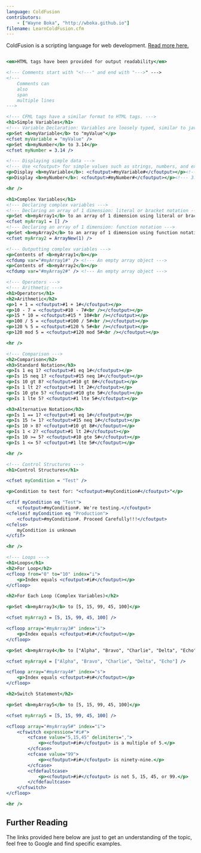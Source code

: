 ```yaml
---
language: ColdFusion
contributors:
    - ["Wayne Boka", "http://wboka.github.io"]
filename: LearnColdFusion.cfm
---
```


ColdFusion is a scripting language for web development.
[Read more here.](http://www.adobe.com/products/coldfusion-family.html)

```ColdFusion

<em>HTML tags have been provided for output readability</em>

<!--- Comments start with "<!---" and end with "--->" --->
<!---
    Comments can
    also
    span
    multiple lines
--->

<!--- CFML tags have a similar format to HTML tags. --->
<h1>Simple Variables</h1>
<!--- Variable Declaration: Variables are loosely typed, similar to javascript --->
<p>Set <b>myVariable</b> to "myValue"</p>
<cfset myVariable = "myValue" />
<p>Set <b>myNumber</b> to 3.14</p>
<cfset myNumber = 3.14 />

<!--- Displaying simple data --->
<!--- Use <cfoutput> for simple values such as strings, numbers, and expressions --->
<p>Display <b>myVariable</b>: <cfoutput>#myVariable#</cfoutput></p><!--- myValue --->
<p>Display <b>myNumber</b>: <cfoutput>#myNumber#</cfoutput></p><!--- 3.14 --->

<hr />

<h1>Complex Variables</h1>
<!--- Declaring complex variables --->
<!--- Declaring an array of 1 dimension: literal or bracket notation --->
<p>Set <b>myArray1</b> to an array of 1 dimension using literal or bracket notation</p>
<cfset myArray1 = [] />
<!--- Declaring an array of 1 dimension: function notation --->
<p>Set <b>myArray2</b> to an array of 1 dimension using function notation</p>
<cfset myArray2 = ArrayNew(1) />

<!--- Outputting complex variables --->
<p>Contents of <b>myArray1</b></p>
<cfdump var="#myArray1#" /> <!--- An empty array object --->
<p>Contents of <b>myArray2</b></p>
<cfdump var="#myArray2#" /> <!--- An empty array object --->

<!--- Operators --->
<!--- Arithmetic --->
<h1>Operators</h1>
<h2>Arithmetic</h2>
<p>1 + 1 = <cfoutput>#1 + 1#</cfoutput></p>
<p>10 - 7 = <cfoutput>#10 - 7#<br /></cfoutput></p>
<p>15 * 10 = <cfoutput>#15 * 10#<br /></cfoutput></p>
<p>100 / 5 = <cfoutput>#100 / 5#<br /></cfoutput></p>
<p>120 % 5 = <cfoutput>#120 % 5#<br /></cfoutput></p>
<p>120 mod 5 = <cfoutput>#120 mod 5#<br /></cfoutput></p>

<hr />

<!--- Comparison --->
<h2>Comparison</h2>
<h3>Standard Notation</h3>
<p>Is 1 eq 1? <cfoutput>#1 eq 1#</cfoutput></p>
<p>Is 15 neq 1? <cfoutput>#15 neq 1#</cfoutput></p>
<p>Is 10 gt 8? <cfoutput>#10 gt 8#</cfoutput></p>
<p>Is 1 lt 2? <cfoutput>#1 lt 2#</cfoutput></p>
<p>Is 10 gte 5? <cfoutput>#10 gte 5#</cfoutput></p>
<p>Is 1 lte 5? <cfoutput>#1 lte 5#</cfoutput></p>

<h3>Alternative Notation</h3>
<p>Is 1 == 1? <cfoutput>#1 eq 1#</cfoutput></p>
<p>Is 15 != 1? <cfoutput>#15 neq 1#</cfoutput></p>
<p>Is 10 > 8? <cfoutput>#10 gt 8#</cfoutput></p>
<p>Is 1 < 2? <cfoutput>#1 lt 2#</cfoutput></p>
<p>Is 10 >= 5? <cfoutput>#10 gte 5#</cfoutput></p>
<p>Is 1 <= 5? <cfoutput>#1 lte 5#</cfoutput></p>

<hr />

<!--- Control Structures --->
<h1>Control Structures</h1>

<cfset myCondition = "Test" />

<p>Condition to test for: "<cfoutput>#myCondition#</cfoutput>"</p>

<cfif myCondition eq "Test">
    <cfoutput>#myCondition#. We're testing.</cfoutput>
<cfelseif myCondition eq "Production">
    <cfoutput>#myCondition#. Proceed Carefully!!!</cfoutput>
<cfelse>
    myCondition is unknown
</cfif>

<hr />

<!--- Loops --->
<h1>Loops</h1>
<h2>For Loop</h2>
<cfloop from="0" to="10" index="i">
	<p>Index equals <cfoutput>#i#</cfoutput></p>
</cfloop>

<h2>For Each Loop (Complex Variables)</h2>

<p>Set <b>myArray3</b> to [5, 15, 99, 45, 100]</p>

<cfset myArray3 = [5, 15, 99, 45, 100] />

<cfloop array="#myArray3#" index="i">
	<p>Index equals <cfoutput>#i#</cfoutput></p>
</cfloop>

<p>Set <b>myArray4</b> to ["Alpha", "Bravo", "Charlie", "Delta", "Echo"]</p>

<cfset myArray4 = ["Alpha", "Bravo", "Charlie", "Delta", "Echo"] />

<cfloop array="#myArray4#" index="s">
	<p>Index equals <cfoutput>#s#</cfoutput></p>
</cfloop>

<h2>Switch Statement</h2>

<p>Set <b>myArray5</b> to [5, 15, 99, 45, 100]</p>

<cfset myArray5 = [5, 15, 99, 45, 100] />

<cfloop array="#myArray5#" index="i">
	<cfswitch expression="#i#">
		<cfcase value="5,15,45" delimiters=",">
			<p><cfoutput>#i#</cfoutput> is a multiple of 5.</p>
		</cfcase>
		<cfcase value="99">
			<p><cfoutput>#i#</cfoutput> is ninety-nine.</p>
		</cfcase>
		<cfdefaultcase>
			<p><cfoutput>#i#</cfoutput> is not 5, 15, 45, or 99.</p>
		</cfdefaultcase> 
	</cfswitch> 
</cfloop>

<hr />
```
<!--
        ////////////////////////////////////////
        // Converting Data Types And Typecasting
        ////////////////////////////////////////

        // Converting data

        // Convert String To Integer
        Integer.parseInt("123");//returns an integer version of "123"

        // Convert Integer To String
        Integer.toString(123);//returns a string version of 123

        // For other conversions check out the following classes:
        // Double
        // Long
        // String

        // Typecasting
        // You can also cast Java objects, there's a lot of details and deals
        // with some more intermediate concepts. Feel free to check it out here:
        // http://docs.oracle.com/javase/tutorial/java/IandI/subclasses.html


        ///////////////////////////////////////
        // Classes And Functions
        ///////////////////////////////////////

        System.out.println("\n->Classes & Functions");

        // (definition of the Bicycle class follows)

        // Use new to instantiate a class
        Bicycle trek = new Bicycle();

        // Call object methods
        trek.speedUp(3); // You should always use setter and getter methods
        trek.setCadence(100);

        // toString returns this Object's string representation.
        System.out.println("trek info: " + trek.toString());

    } // End main method
} // End LearnJava class


// You can include other, non-public outer-level classes in a .java file


// Class Declaration Syntax:
// <public/private/protected> class <class name> {
//    // data fields, constructors, functions all inside.
//    // functions are called as methods in Java.
// }

class Bicycle {

    // Bicycle's Fields/Variables
    public int cadence; // Public: Can be accessed from anywhere
    private int speed;  // Private: Only accessible from within the class
    protected int gear; // Protected: Accessible from the class and subclasses
    String name; // default: Only accessible from within this package

    // Constructors are a way of creating classes
    // This is a constructor
    public Bicycle() {
        gear = 1;
        cadence = 50;
        speed = 5;
        name = "Bontrager";
    }

    // This is a constructor that takes arguments
    public Bicycle(int startCadence, int startSpeed, int startGear,
        String name) {
        this.gear = startGear;
        this.cadence = startCadence;
        this.speed = startSpeed;
        this.name = name;
    }

    // Function Syntax:
    // <public/private/protected> <return type> <function name>(<args>)

    // Java classes often implement getters and setters for their fields

    // Method declaration syntax:
    // <scope> <return type> <method name>(<args>)
    public int getCadence() {
        return cadence;
    }

    // void methods require no return statement
    public void setCadence(int newValue) {
        cadence = newValue;
    }

    public void setGear(int newValue) {
        gear = newValue;
    }

    public void speedUp(int increment) {
        speed += increment;
    }

    public void slowDown(int decrement) {
        speed -= decrement;
    }

    public void setName(String newName) {
        name = newName;
    }

    public String getName() {
        return name;
    }

    //Method to display the attribute values of this Object.
    @Override
    public String toString() {
        return "gear: " + gear + " cadence: " + cadence + " speed: " + speed +
            " name: " + name;
    }
} // end class Bicycle

// PennyFarthing is a subclass of Bicycle
class PennyFarthing extends Bicycle {
    // (Penny Farthings are those bicycles with the big front wheel.
    // They have no gears.)

    public PennyFarthing(int startCadence, int startSpeed){
        // Call the parent constructor with super
        super(startCadence, startSpeed, 0, "PennyFarthing");
    }

    // You should mark a method you're overriding with an @annotation.
    // To learn more about what annotations are and their purpose check this
    // out: http://docs.oracle.com/javase/tutorial/java/annotations/
    @Override
    public void setGear(int gear) {
        gear = 0;
    }
}

// Interfaces
// Interface declaration syntax
// <access-level> interface <interface-name> extends <super-interfaces> {
//     // Constants
//     // Method declarations
// }

// Example - Food:
public interface Edible {
	public void eat(); // Any class that implements this interface, must
                       // implement this method.
}

public interface Digestible {
	public void digest();
}


// We can now create a class that implements both of these interfaces.
public class Fruit implements Edible, Digestible {
    @Override
	public void eat() {
		// ...
	}

    @Override
	public void digest() {
		// ...
	}
}

// In Java, you can extend only one class, but you can implement many
// interfaces. For example:
public class ExampleClass extends ExampleClassParent implements InterfaceOne,
    InterfaceTwo {
    @Override
	public void InterfaceOneMethod() {
	}

    @Override
	public void InterfaceTwoMethod() {
	}
}


// Abstract Classes
// Abstract Class declaration syntax
// <access-level> abstract <abstract-class-name> extends <super-abstract-classes> {
//     // Constants and variables
//     // Method declarations
// }

// Methods can't have bodies in an interface, unless the method is
// static. Also variables are NOT final by default, unlike an interface.
// Also abstract classes CAN have the "main" method.
// Abstract classes solve these problems.

public abstract class Animal
{
	public abstract void makeSound();

	// Method can have a body
	public void eat()
	{
		System.out.println("I am an animal and I am Eating.");
		// Note: We can access private variable here.
		age = 30;
	}

	// No need to initialize, however in an interface
	// a variable is implicitly final and hence has
	// to be initialized.
	private int age;

	public void printAge()
	{
		System.out.println(age);
	}

	// Abstract classes can have main function.
	public static void main(String[] args)
	{
		System.out.println("I am abstract");
	}
}

class Dog extends Animal
{
	// Note still have to override the abstract methods in the
	// abstract class.
	@Override
	public void makeSound()
	{
		System.out.println("Bark");
		// age = 30;	==> ERROR!	age is private to Animal
	}

	// NOTE: You will get an error if you used the
	// @Override annotation here, since java doesn't allow
	// overriding of static methods.
	// What is happening here is called METHOD HIDING.
	// Check out this awesome SO post: http://stackoverflow.com/questions/16313649/
	public static void main(String[] args)
	{
		Dog pluto = new Dog();
		pluto.makeSound();
		pluto.eat();
		pluto.printAge();
	}
}
-->

## Further Reading

The links provided here below are just to get an understanding of the topic, feel free to Google and find specific examples.
